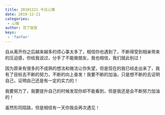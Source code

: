 ```yaml
---
title: 20191221 今日心情
date: 2019-12-21
categories:
 - 心情
author: 范了饭饭
keys:
 - 'fanfan'
---
```


自从离开你之后越来越多的烦心事太多了，相信你也遇到了，不断得受到相亲带来的压迫感，你给我说过，分手了不能做朋友，我也相信，我们就此别过！

因为原来有很多的不成熟的想法和做法让你失望，但是现在的我已经走出来了，我有了目标去不断的努力，不断的向上奋发！我要不断的加油，只是想不断的去证明自己，证明自己还是有一定的实力的！

我要努力了，我要提升自己的时候发现你却不能看到，但是我还是会不断努力加油的！

虽然形同陌路，但是相信有一天你我会再次遇见！